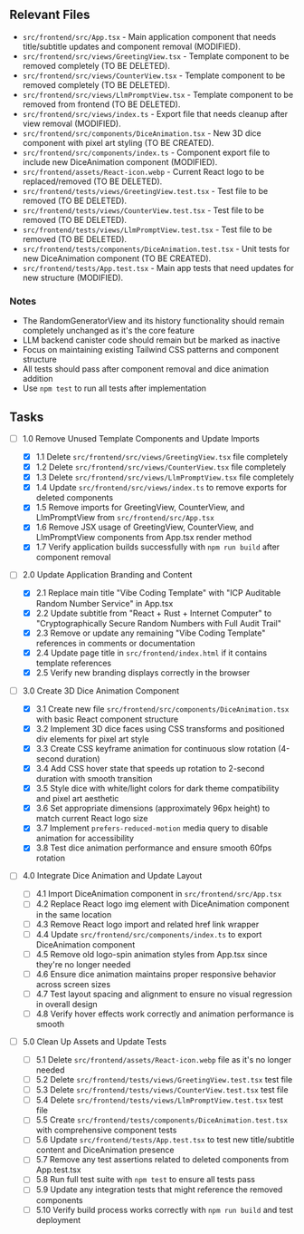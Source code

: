 ## Relevant Files

- `src/frontend/src/App.tsx` - Main application component that needs title/subtitle updates and component removal (MODIFIED).
- `src/frontend/src/views/GreetingView.tsx` - Template component to be removed completely (TO BE DELETED).
- `src/frontend/src/views/CounterView.tsx` - Template component to be removed completely (TO BE DELETED).
- `src/frontend/src/views/LlmPromptView.tsx` - Template component to be removed from frontend (TO BE DELETED).
- `src/frontend/src/views/index.ts` - Export file that needs cleanup after view removal (MODIFIED).
- `src/frontend/src/components/DiceAnimation.tsx` - New 3D dice component with pixel art styling (TO BE CREATED).
- `src/frontend/src/components/index.ts` - Component export file to include new DiceAnimation component (MODIFIED).
- `src/frontend/assets/React-icon.webp` - Current React logo to be replaced/removed (TO BE DELETED).
- `src/frontend/tests/views/GreetingView.test.tsx` - Test file to be removed (TO BE DELETED).
- `src/frontend/tests/views/CounterView.test.tsx` - Test file to be removed (TO BE DELETED).
- `src/frontend/tests/views/LlmPromptView.test.tsx` - Test file to be removed (TO BE DELETED).
- `src/frontend/tests/components/DiceAnimation.test.tsx` - Unit tests for new DiceAnimation component (TO BE CREATED).
- `src/frontend/tests/App.test.tsx` - Main app tests that need updates for new structure (MODIFIED).

### Notes

- The RandomGeneratorView and its history functionality should remain completely unchanged as it's the core feature
- LLM backend canister code should remain but be marked as inactive
- Focus on maintaining existing Tailwind CSS patterns and component structure
- All tests should pass after component removal and dice animation addition
- Use `npm test` to run all tests after implementation

## Tasks

- [ ] 1.0 Remove Unused Template Components and Update Imports

  - [x] 1.1 Delete `src/frontend/src/views/GreetingView.tsx` file completely
  - [x] 1.2 Delete `src/frontend/src/views/CounterView.tsx` file completely
  - [x] 1.3 Delete `src/frontend/src/views/LlmPromptView.tsx` file completely
  - [x] 1.4 Update `src/frontend/src/views/index.ts` to remove exports for deleted components
  - [x] 1.5 Remove imports for GreetingView, CounterView, and LlmPromptView from `src/frontend/src/App.tsx`
  - [x] 1.6 Remove JSX usage of GreetingView, CounterView, and LlmPromptView components from App.tsx render method
  - [x] 1.7 Verify application builds successfully with `npm run build` after component removal

- [ ] 2.0 Update Application Branding and Content

  - [x] 2.1 Replace main title "Vibe Coding Template" with "ICP Auditable Random Number Service" in App.tsx
  - [x] 2.2 Update subtitle from "React + Rust + Internet Computer" to "Cryptographically Secure Random Numbers with Full Audit Trail"
  - [x] 2.3 Remove or update any remaining "Vibe Coding Template" references in comments or documentation
  - [x] 2.4 Update page title in `src/frontend/index.html` if it contains template references
  - [x] 2.5 Verify new branding displays correctly in the browser

- [ ] 3.0 Create 3D Dice Animation Component

  - [x] 3.1 Create new file `src/frontend/src/components/DiceAnimation.tsx` with basic React component structure
  - [x] 3.2 Implement 3D dice faces using CSS transforms and positioned div elements for pixel art style
  - [x] 3.3 Create CSS keyframe animation for continuous slow rotation (4-second duration)
  - [x] 3.4 Add CSS hover state that speeds up rotation to 2-second duration with smooth transition
  - [x] 3.5 Style dice with white/light colors for dark theme compatibility and pixel art aesthetic
  - [x] 3.6 Set appropriate dimensions (approximately 96px height) to match current React logo size
  - [x] 3.7 Implement `prefers-reduced-motion` media query to disable animation for accessibility
  - [x] 3.8 Test dice animation performance and ensure smooth 60fps rotation

- [ ] 4.0 Integrate Dice Animation and Update Layout

  - [ ] 4.1 Import DiceAnimation component in `src/frontend/src/App.tsx`
  - [ ] 4.2 Replace React logo img element with DiceAnimation component in the same location
  - [ ] 4.3 Remove React logo import and related href link wrapper
  - [ ] 4.4 Update `src/frontend/src/components/index.ts` to export DiceAnimation component
  - [ ] 4.5 Remove old logo-spin animation styles from App.tsx since they're no longer needed
  - [ ] 4.6 Ensure dice animation maintains proper responsive behavior across screen sizes
  - [ ] 4.7 Test layout spacing and alignment to ensure no visual regression in overall design
  - [ ] 4.8 Verify hover effects work correctly and animation performance is smooth

- [ ] 5.0 Clean Up Assets and Update Tests
  - [ ] 5.1 Delete `src/frontend/assets/React-icon.webp` file as it's no longer needed
  - [ ] 5.2 Delete `src/frontend/tests/views/GreetingView.test.tsx` test file
  - [ ] 5.3 Delete `src/frontend/tests/views/CounterView.test.tsx` test file
  - [ ] 5.4 Delete `src/frontend/tests/views/LlmPromptView.test.tsx` test file
  - [ ] 5.5 Create `src/frontend/tests/components/DiceAnimation.test.tsx` with comprehensive component tests
  - [ ] 5.6 Update `src/frontend/tests/App.test.tsx` to test new title/subtitle content and DiceAnimation presence
  - [ ] 5.7 Remove any test assertions related to deleted components from App.test.tsx
  - [ ] 5.8 Run full test suite with `npm test` to ensure all tests pass
  - [ ] 5.9 Update any integration tests that might reference the removed components
  - [ ] 5.10 Verify build process works correctly with `npm run build` and test deployment
